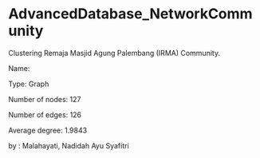 # AdvancedDatabase_NetworkCommunity
Clustering Remaja Masjid Agung Palembang (IRMA) Community.


Name:

Type: Graph

Number of nodes: 127

Number of edges: 126

Average degree:   1.9843

by : Malahayati, Nadidah Ayu Syafitri
